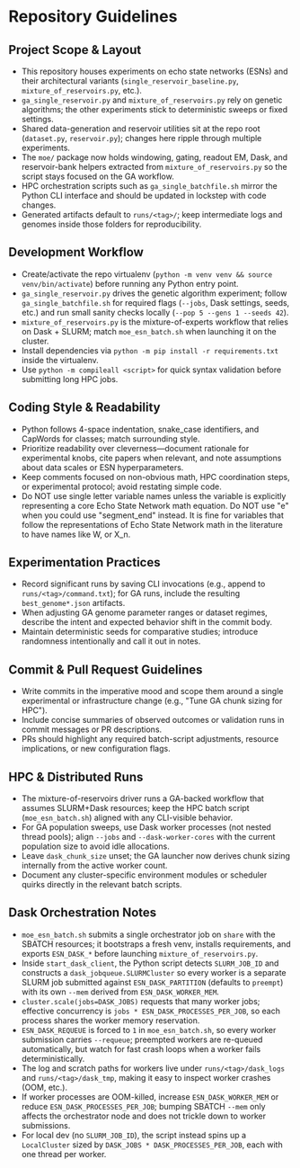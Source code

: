 # Repository Guidelines

## Project Scope & Layout
- This repository houses experiments on echo state networks (ESNs) and their architectural variants (`single_reservoir_baseline.py`, `mixture_of_reservoirs.py`, etc.).
- `ga_single_reservoir.py` and `mixture_of_reservoirs.py` rely on genetic algorithms; the other experiments stick to deterministic sweeps or fixed settings.
- Shared data-generation and reservoir utilities sit at the repo root (`dataset.py`, `reservoir.py`); changes here ripple through multiple experiments.
- The `moe/` package now holds windowing, gating, readout EM, Dask, and reservoir-bank helpers extracted from `mixture_of_reservoirs.py` so the script stays focused on the GA workflow.
- HPC orchestration scripts such as `ga_single_batchfile.sh` mirror the Python CLI interface and should be updated in lockstep with code changes.
- Generated artifacts default to `runs/<tag>/`; keep intermediate logs and genomes inside those folders for reproducibility.

## Development Workflow
- Create/activate the repo virtualenv (`python -m venv venv && source venv/bin/activate`) before running any Python entry point.
- `ga_single_reservoir.py` drives the genetic algorithm experiment; follow `ga_single_batchfile.sh` for required flags (`--jobs`, Dask settings, seeds, etc.) and run small sanity checks locally (`--pop 5 --gens 1 --seeds 42`).
- `mixture_of_reservoirs.py` is the mixture-of-experts workflow that relies on Dask + SLURM; match `moe_esn_batch.sh` when launching it on the cluster.
- Install dependencies via `python -m pip install -r requirements.txt` inside the virtualenv.
- Use `python -m compileall <script>` for quick syntax validation before submitting long HPC jobs.
## Coding Style & Readability
- Python follows 4-space indentation, snake_case identifiers, and CapWords for classes; match surrounding style.
- Prioritize readability over cleverness—document rationale for experimental knobs, cite papers when relevant, and note assumptions about data scales or ESN hyperparameters.
- Keep comments focused on non-obvious math, HPC coordination steps, or experimental protocol; avoid restating simple code.
- Do NOT use single letter variable names unless the variable is explicitly representing a core Echo State Network math equation. Do NOT use "e" when you
could use "segment_end" instead. It is fine for variables that follow the representations of Echo State Network math in the literature to have names like W, or X_n. 

## Experimentation Practices
- Record significant runs by saving CLI invocations (e.g., append to `runs/<tag>/command.txt`); for GA runs, include the resulting `best_genome*.json` artifacts.
- When adjusting GA genome parameter ranges or dataset regimes, describe the intent and expected behavior shift in the commit body.
- Maintain deterministic seeds for comparative studies; introduce randomness intentionally and call it out in notes.

## Commit & Pull Request Guidelines
- Write commits in the imperative mood and scope them around a single experimental or infrastructure change (e.g., "Tune GA chunk sizing for HPC").
- Include concise summaries of observed outcomes or validation runs in commit messages or PR descriptions.
- PRs should highlight any required batch-script adjustments, resource implications, or new configuration flags.

## HPC & Distributed Runs
- The mixture-of-reservoirs driver runs a GA-backed workflow that assumes SLURM+Dask resources; keep the HPC batch script (`moe_esn_batch.sh`) aligned with any CLI-visible behavior.
- For GA population sweeps, use Dask worker processes (not nested thread pools); align `--jobs` and `--dask-worker-cores` with the current population size to avoid idle allocations.
- Leave `dask_chunk_size` unset; the GA launcher now derives chunk sizing internally from the active worker count.
- Document any cluster-specific environment modules or scheduler quirks directly in the relevant batch scripts.

## Dask Orchestration Notes
- `moe_esn_batch.sh` submits a single orchestrator job on `share` with the SBATCH resources; it bootstraps a fresh venv, installs requirements, and exports `ESN_DASK_*` before launching `mixture_of_reservoirs.py`.
- Inside `start_dask_client`, the Python script detects `SLURM_JOB_ID` and constructs a `dask_jobqueue.SLURMCluster` so every worker is a separate SLURM job submitted against `ESN_DASK_PARTITION` (defaults to `preempt`) with its own `--mem` derived from `ESN_DASK_WORKER_MEM`.
- `cluster.scale(jobs=DASK_JOBS)` requests that many worker jobs; effective concurrency is `jobs * ESN_DASK_PROCESSES_PER_JOB`, so each process shares the worker memory reservation.
- `ESN_DASK_REQUEUE` is forced to `1` in `moe_esn_batch.sh`, so every worker submission carries `--requeue`; preempted workers are re-queued automatically, but watch for fast crash loops when a worker fails deterministically.
- The log and scratch paths for workers live under `runs/<tag>/dask_logs` and `runs/<tag>/dask_tmp`, making it easy to inspect worker crashes (OOM, etc.).
- If worker processes are OOM-killed, increase `ESN_DASK_WORKER_MEM` or reduce `ESN_DASK_PROCESSES_PER_JOB`; bumping SBATCH `--mem` only affects the orchestrator node and does not trickle down to worker submissions.
- For local dev (no `SLURM_JOB_ID`), the script instead spins up a `LocalCluster` sized by `DASK_JOBS * DASK_PROCESSES_PER_JOB`, each with one thread per worker.

